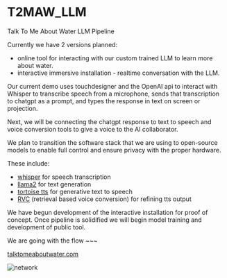 # T2MAW_LLM

Talk To Me About Water LLM Pipeline

Currently we have 2 versions planned:

- online tool for interacting with our custom trained LLM to learn more about water.
- interactive immersive installation - realtime conversation with the LLM.

Our current demo uses touchdesigner and the OpenAI api to interact with Whisper to transcribe speech from a microphone, sends that transcription to chatgpt as a prompt, and types the response in text on screen or projection.

Next, we will be connecting the chatgpt response to text to speech and voice conversion tools to give a voice to the AI collaborator.

We plan to transition the software stack that we are using to open-source models to enable full control and ensure privacy with the proper hardware.

These include:

- [whisper](https://github.com/openai/whisper) for speech transcription
- [llama2](https://github.com/facebookresearch/llama) for text generation
- [tortoise tts](https://github.com/neonbjb/tortoise-tts) for generative text to speech
- [RVC](https://github.com/RVC-Project/Retrieval-based-Voice-Conversion-WebUI) (retrieval based voice conversion) for refining tts output

We have begun development of the interactive installation for proof of concept. Once pipeline is solidified we will begin model training and development of public tool.

We are going with the flow ~~~

[talktomeaboutwater.com](https://talktomeaboutwater.com)

![network](https://github.com/devinull/T2MAW_LLM/assets/6601146/989097d8-24e7-441f-941e-b9250e3e4f89)
